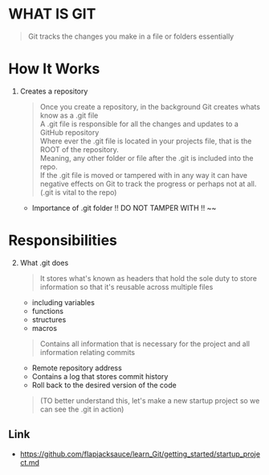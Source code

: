 # WHAT IS GIT  

> Git tracks the changes you make in a file or folders essentially
	
# How It Works  

1. Creates a repository

    > Once you create a repository, in the background Git creates whats know as a .git file  
    > A .git file is responsible for all the changes and updates to a GitHub repository  
    > Where ever the .git file is located in your projects file, that is the ROOT of the repository.  
    > Meaning, any other folder or file after the .git is included into the repo.  
    > If the .git file is moved or tampered with in any way it can have negative effects on Git to track the progress or perhaps not at all.  
    > (.git is vital to the repo)  
    * Importance of .git folder  !! DO NOT TAMPER WITH !! ~~  

# Responsibilities

2. What .git does
    > It stores what's known as headers that hold the sole duty to store information so that it's reusable across multiple files 
    * including variables
    * functions
    * structures
    * macros  
	

    > Contains all information that is necessary for the project and all information relating commits 
	* Remote repository address
	* Contains a log that stores commit history 
	* Roll back to the desired version of the code
	
    > (TO better understand this, let's make a new startup project so we can see the .git in action)

## Link
* https://github.com/flapjacksauce/learn_Git/getting_started/startup_project.md